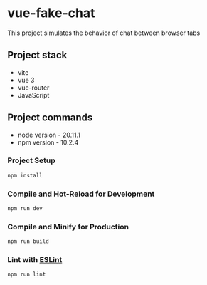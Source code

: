 # vue-fake-chat

This project simulates the behavior of chat between browser tabs

## Project stack

- vite
- vue 3
- vue-router
- JavaScript

## Project commands

- node version - 20.11.1
- npm version - 10.2.4

### Project Setup

```sh
npm install
```

### Compile and Hot-Reload for Development

```sh
npm run dev
```

### Compile and Minify for Production

```sh
npm run build
```

### Lint with [ESLint](https://eslint.org/)

```sh
npm run lint
```
